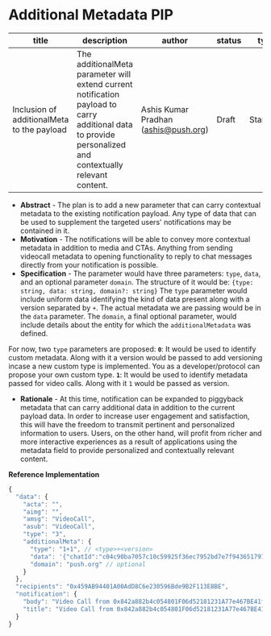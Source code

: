 # Additional Metadata PIP

| title | description | author | status | type | category | subcategory | created |
| --- | --- | --- | --- | --- | --- | --- | --- |
| Inclusion of additionalMeta to the payload | The additionalMeta parameter will extend current notification payload to carry additional data to provide personalized and contextually relevant content. | Ashis Kumar Pradhan (ashis@push.org) | Draft | Standard | PRC | Notification | 2023-05-22 |
- **Abstract** - The plan is to add a new parameter that can carry contextual metadata to the existing notification payload. Any type of data that can be used to supplement the targeted users' notifications may be contained in it.
- **Motivation** - The notifications will be able to convey more contextual metadata in addition to media and CTAs. Anything from sending videocall metadata to opening functionality to reply to chat messages directly from your notification is possible.
- **Specification** - The parameter would have three parameters: `type`, `data`, and an optional parameter `domain`. The structure of it would be:
`{type: string, data: string, domain?: string}`
 The `type` parameter would include uniform data identifying the kind of data present along with a version separated by `+`. The actual metadata we are passing would be in the `data` parameter. The `domain`, a final optional parameter, would include details about the entity for which the `additionalMetadata` was defined.

For now, two `type` parameters are proposed:
**`0`**: It would be used to identify custom metadata. Along with it a version would be passed to add versioning incase a new custom type is implemented. You as a developer/protocol can propose your own custom type.
**`1`**: It would be used to identify metadata passed for video calls. Along with it `1` would be passed as version.

- **Rationale** - At this time, notification can be expanded to piggyback metadata that can carry additional data in addition to the current payload data. In order to increase user engagement and satisfaction, this will have the freedom to transmit pertinent and personalized information to users. Users, on the other hand, will profit from richer and more interactive experiences as a result of applications using the metadata field to provide personalized and contextually relevant content.

**Reference Implementation**

```jsx
{
  "data": {
    "acta": "",
    "aimg": "",
    "amsg": "VideoCall",
    "asub": "VideoCall",
    "type": "3",
    "additionalMeta": {
      "type": "1+1", // <type>+<version>
      "data": '{"chatId":"c04c90ba7057c10c59925f36ec7952bd7e7f9436517977115da2bdcd5b28ec30","status":4,"senderAddress":"0x842a882b4c054801F06d52181231A77e467BE41f","signalingData":null,"recipientAddress":"0x459AB94401A00AdD8C6e230596Bde9B2F113E8BE"}',
      "domain": "push.org" // optional
    }
  },
  "recipients": "0x459AB94401A00AdD8C6e230596Bde9B2F113E8BE",
  "notification": {
    "body": "Video Call from 0x842a882b4c054801F06d52181231A77e467BE41f",
    "title": "Video Call from 0x842a882b4c054801F06d52181231A77e467BE41f"
  }
}
```

